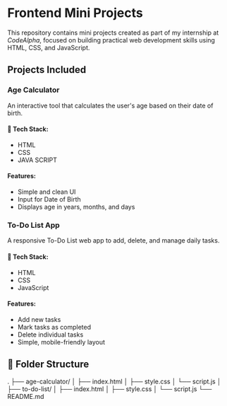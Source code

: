 # Frontend Mini Projects

This repository contains mini projects created as part of my internship at *CodeAlpha*, focused on building practical web development skills using HTML, CSS, and JavaScript.

##  Projects Included

### Age Calculator

An interactive tool that calculates the user's age based on their date of birth.

#### 🔧 Tech Stack:
- HTML
- CSS
- JAVA SCRIPT

####  Features:
- Simple and clean UI
- Input for Date of Birth
- Displays age in years, months, and days

### To-Do List App

A responsive To-Do List web app to add, delete, and manage daily tasks.

#### 🔧 Tech Stack:
- HTML
- CSS
- JavaScript

#### Features:
- Add new tasks
- Mark tasks as completed
- Delete individual tasks
- Simple, mobile-friendly layout



## 📁 Folder Structure
.
├── age-calculator/
│   ├── index.html
│   ├── style.css
│   └── script.js 
│
├── to-do-list/
│   ├── index.html
│   ├── style.css
│   └── script.js
└── README.md
